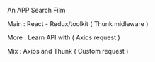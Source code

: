 An APP Search Film

Main : React - Redux/toolkit ( Thunk midleware )

More : Learn API with ( Axios request )  

Mix : Axios and Thunk ( Custom request )
